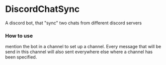 # DiscordChatSync
A discord bot, that "sync" two chats from different discord servers

### How to use
mention the bot in a channel to set up a channel. Every message that will be send in this channel will also sent everywhere else where a channel has been specified.
